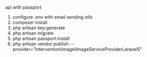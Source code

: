 api with passport

1. configure .env with email sending info
2. composer install
3. php artisan key:generate
4. php artisan migrate
5. php artisan passport:install
6. php artisan vendor:publish --provider="Intervention\Image\ImageServiceProviderLaravel5"
